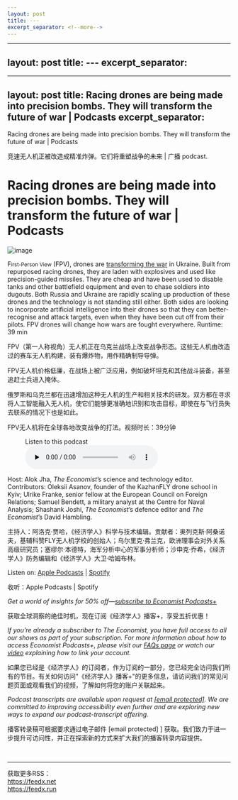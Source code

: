 ```yaml
---
layout: post
title: ---
excerpt_separator: <!--more-->
---
```



<!--more-->

---
layout: post
title: ---
excerpt_separator: <!--more-->
---


<!--more-->

---
layout: post
title: Racing drones are being made into precision bombs. They will transform the future of war | Podcasts
excerpt_separator: <!--more-->
---


<!--more-->

Racing drones are being made into precision bombs. They will transform the future of war | Podcasts

竞速无人机正被改造成精准炸弹。它们将重塑战争的未来 | 广播 podcast.


# Racing drones are being made into precision bombs. They will transform the future of war | Podcasts

![image](https://images.weserv.nl/?url=www.economist.com/img/b/1280/720/90/media-assets/image/20240210_PDP508.jpg)

<div></div><p><span>F</span><small>irst-Person View</small> (FPV), drones are <a href="https://www.economist.com/interactive/science-and-technology/2024/02/05/cheap-racing-drones-offer-precision-warfare-at-scale">transforming the war</a> in Ukraine. Built from repurposed racing drones, they are laden with explosives and used like precision-guided missiles. They are cheap and have been used to disable tanks and other battlefield equipment and even to chase soldiers into dugouts. Both Russia and Ukraine are rapidly scaling up production of these drones and the technology is not standing still either. Both sides are looking to incorporate artificial intelligence into their drones so that they can better-recognise and attack targets, even when they have been cut off from their pilots. FPV drones will change how wars are fought everywhere. Runtime: 39 min</p>

FPV（第一人称视角）无人机正在乌克兰战场上改变战争形态。这些无人机由改造过的赛车无人机构建，装有爆炸物，用作精确制导导弹。

FPV无人机价格低廉，在战场上被广泛应用，例如破坏坦克和其他战斗装备，甚至追赶士兵进入掩体。

俄罗斯和乌克兰都在迅速增加这种无人机的生产和相关技术的研发。双方都在寻求将人工智能融入无人机，使它们能够更准确地识别和攻击目标，即使在与飞行员失去联系的情况下也是如此。

FPV无人机将在全球各地改变战争的打法。视频时长：39分钟


<div><figure><div><figcaption>Listen to this podcast</figcaption> </div><audio controls="" id="audio-player" preload="none" src="https://sphinx.acast.com/p/acast/s/theeconomistbabbage/e/65c3bfae5ec3d10016f29367/media.mp3?tk=eyJ1aWQiOiJ0b20iLCJ0ayI6ImpwNDdzenVqIiwiYWRzIjpmYWxzZSwic3BvbnMiOmZhbHNlLCJzdGF0dXMiOiJwcml2YXRlIn0=&amp;sig=I6CwoxnZKrIEutVVuVF2pkXkrY-096ce37H2jjMagYI" title="Babbage"><p>Your browser does not support the &lt;audio&gt; element.</p></audio><div><div></div></div></figure></div><p>Host: Alok Jha, <i>The Economist</i>’s science and technology editor. Contributors: Oleksii Asanov, founder of the KazhanFLY drone school in Kyiv; Ulrike Franke, senior fellow at the European Council on Foreign Relations; Samuel Bendett, a military analyst at the Centre for Naval Analysis; Shashank Joshi, <i>The Economist</i>’s defence editor and <i>The Economist</i>’s David Hambling.</p>

主持人：阿洛克·贾哈，《经济学人》科学与技术编辑。贡献者：奥列克斯·阿桑诺夫，基辅科赞FLY无人机学校的创始人；乌尔里克·弗兰克，欧洲理事会对外关系高级研究员；塞缪尔·本德特，海军分析中心的军事分析师；沙申克·乔希，《经济学人》防务编辑和《经济学人》大卫·哈姆布林。


<p>Listen on: <a href="https://www.economist.comhttps://podcasts.apple.com/us/podcast/babbage-from-the-economist/id508376907">Apple Podcasts</a> | <a href="https://www.economist.comhttps://open.spotify.com/show/0BCUrdrOb3tvfIwazeLBUH?si=nJxIwIpZSp6Yfx6ObmnfhA&amp;dl_branch=1&amp;nd=1">Spotify</a></p>

收听：Apple Podcasts | Spotify


<p><i>Get a world of insights for 50% off—<a href="https://www.economist.comhttps://subscribenow.economist.com/podcasts-plus">subscribe to Economist Podcasts+</a></i></p>

获取全球洞察的绝佳时机，现在订阅《经济学人》播客+，享受五折优惠！


<p><i>If you’re already a subscriber to The Economist, you have full access to all our shows as part of your subscription. For more information about how to access Economist Podcasts+, please visit our <a href="https://www.economist.comhttps://myaccount.economist.com/s/article/What-is-Economist-Podcasts">FAQs page</a> or watch our <a href="https://www.economist.comhttps://www.youtube.com/watch?v=48TlDbL-4vU">video</a> explaining how to link your account.</i></p>

如果您已经是《经济学人》的订阅者，作为订阅的一部分，您已经完全访问我们所有的节目。有关如何访问"《经济学人》播客+"的更多信息，请访问我们的常见问题页面或观看我们的视频，了解如何将您的账户关联起来。


<p><i>Podcast transcripts are available upon request at <a href="https://www.economist.com/cdn-cgi/l/email-protection#e4948b808785979097a481878b8a8b898d9790ca878b89"><span>[email protected]</span></a>. We are committed to improving accessibility even further and are exploring new ways to expand our podcast-transcript offering.</i></p>

播客转录稿可根据要求通过电子邮件 [email protected] ] 获取。我们致力于进一步提升可访问性，并正在探索新的方式来扩大我们的播客转录内容提供。


<br/><hr/><div>获取更多RSS：<br/><a href="https://feedx.net" style="color: orange;" target="_blank">https://feedx.net</a> <br/><a href="https://feedx.run" style="color: orange;" target="_blank">https://feedx.run</a><br/></div>